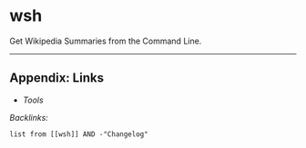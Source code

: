 # wsh

Get Wikipedia Summaries from the Command Line.

---

## Appendix: Links

* *Tools*

*Backlinks:*

````dataview
list from [[wsh]] AND -"Changelog"
````
